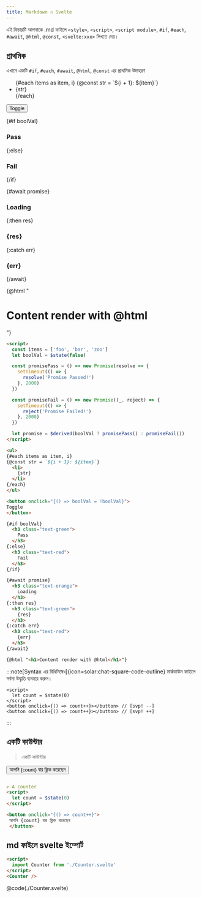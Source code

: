 ```yaml
---
title: Markdown এ Svelte
---
```


এই ফিচারটি আপনাকে .md ফাইলে `<style>`, <code>&lt;script&gt;</code>, <code>&lt;script module&gt;</code>, `#if`, `#each`, `#await`, `@html`, `@const`, `<svelte:xxx>` লিখতে দেয়।

## প্রাথমিক

এখানে একটি `#if`, `#each`, `#await`, `@html`, `@const` এর প্রাথমিক উদাহরণ

<Tabs activeName="Output">

<TabPanel name="Output">

<ul>
{#each items as item, i}
{@const str = `${i + 1}: ${item}`}
  <li>
    {str}
  </li>
{/each}
</ul>

<button onclick="{() => boolVal = !boolVal}">
Toggle
</button>

{#if boolVal}
  <h3 class="text-green">
    Pass
  </h3>
{:else}
  <h3 class="text-red">
    Fail
  </h3>
{/if}

{#await promise}
  <h3 class="text-orange">
    Loading
  </h3>
{:then res}
  <h3 class="text-green">
    {res}
  </h3>
{:catch err}
  <h3 class="text-red">
    {err}
  </h3>
{/await}

{@html "<h1>Content render with @html</h1>"}

</TabPanel>

<TabPanel name="Input">

```md
<script>
  const items = ['foo', 'bar', 'zoo']
  let boolVal = $state(false)

  const promisePass = () => new Promise(resolve => {
    setTimeout(() => {
      resolve('Promise Passed!')
    }, 2000)
  })

  const promiseFail = () => new Promise((_, reject) => {
    setTimeout(() => {
      reject('Promise Failed!')
    }, 2000)
  })

  let promise = $derived(boolVal ? promisePass() : promiseFail())
</script>

<ul>
{#each items as item, i}
{@const str = `${i + 1}: ${item}`}
  <li>
    {str}
  </li>
{/each}
</ul>

<button onclick="{() => boolVal = !boolVal}">
Toggle
</button>

{#if boolVal}
  <h3 class="text-green">
    Pass
  </h3>
{:else}
  <h3 class="text-red">
    Fail
  </h3>
{/if}

{#await promise}
  <h3 class="text-orange">
    Loading
  </h3>
{:then res}
  <h3 class="text-green">
    {res}
  </h3>
{:catch err}
  <h3 class="text-red">
    {err}
  </h3>
{/await}

{@html "<h1>Content render with @html</h1>"}
```

</TabPanel>

</Tabs>

<div class="mt-4"></div>

:::note[Syntax এর বিধিনিষেধ]{icon=solar:chat-square-code-outline}
মার্কডাউন ফাইলে সর্বদা উদ্ধৃতি ব্যবহার করুন।
```svelte
<script>
  let count = $state(0)
</script>
<button onclick={() => count++}></button> // [svp! --]
<button onclick={() => count++}></button> // [svp! ++]
```
:::

## একটি কাউন্টার

<Tabs activeName="Output">

<TabPanel name="Output">

> একটি কাউন্টার

<button onclick="{() => count++}" style="margin-bottom: 12px;">
 আপনি {count} বার ক্লিক করেছেন
</button>

</TabPanel>

<TabPanel name="Input">

```md
> A counter
<script>
  let count = $state(0)
</script>

<button onclick="{() => count++}">
 আপনি {count} বার ক্লিক করেছেন
 </button>
```

</TabPanel>

</Tabs>

<script>
  import Counter from './Counter.svelte'
  const items = ['foo', 'bar', 'zoo']
  let count = $state(0)
  let boolVal = $state(false)
  const promisePass = () => new Promise(resolve => {
    setTimeout(() => {
      resolve('Promise Passed!')
    }, 2000)
  })
  const promiseFail = () => new Promise((_, reject) => {
    setTimeout(() => {
      reject('Promise Failed!')
    }, 2000)
  })
  let promise = $derived(boolVal ? promisePass() : promiseFail())
</script>

## md ফাইলে svelte ইম্পোর্ট

<Tabs activeName="Output">

<TabPanel name="Output">

<Counter />

</TabPanel>

<TabPanel name="Input">

```md
<script>
  import Counter from './Counter.svelte'
</script>
<Counter />
```

</TabPanel>

<TabPanel name="Counter.svelte">

@code(./Counter.svelte)

</TabPanel>

</Tabs>

